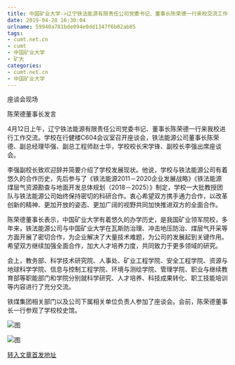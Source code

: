 ```yaml
---
title: 中国矿业大学->辽宁铁法能源有限责任公司党委书记、董事长陈荣德一行来校交流工作 | cumt.net.cn
date: 2019-04-28 16:30:04
urlname: 59940a781bde094e0dd1347f6b02ab85
tags: 
- cumt.net.cn
- cumt
- 中国矿业大学
- 矿大
categories:
- cumt.net.cn
- 中国矿业大学
---
```


座谈会现场

陈荣德董事长发言

4月12日上午，辽宁铁法能源有限责任公司党委书记、董事长陈荣德一行来我校进行工作交流。学校在行健楼C604会议室召开座谈会，铁法能源公司董事长陈荣德、副总经理毕强、副总工程师赵士华，学校校长宋学锋、副校长李强出席座谈会。

李强副校长致欢迎辞并简要介绍了学校发展现状。他说，学校与铁法能源公司有着悠久的合作历史，先后参与了《铁法能源2011－2020企业发展战略》《铁法能源煤层气资源勘查与地面开发总体规划（2018－2025）》制定，学校一大批教授团队与铁法能源公司始终保持密切的科研合作。衷心希望双方携手通力合作，以改革创新的精神、更加开放的姿态、更加广阔的视野共同加快推进双方的全面合作。

陈荣德董事长表示，中国矿业大学有着悠久的办学历史，是我国矿业领军院校，多年来，铁法能源公司与中国矿业大学在瓦斯防治理、冲击地压防治、煤层气开采等方面开展了密切合作，为企业解决了大量技术难题，为公司的发展起到关键作用。希望双方继续加强全面合作，加大人才培养力度，共同致力于更多领域的研究。

会上，教务部、科学技术研究院、人事处、矿业工程学院、安全工程学院、资源与地球科学学院、信息与控制工程学院、环境与测绘学院、管理学院、职业与继续教育部等职能部门和学院分别就科学研究、人才培养、科技成果转化、职工技能培训等内容进行了充分交流。

铁煤集团相关部门以及公司下属相关单位负责人参加了座谈会。会前，陈荣德董事长一行参观了学校校史馆。

![图](http://xwzx.cumt.edu.cn/_upload/article/images/6f/21/443eec864b979646039204c78654/7565422e-9658-4d2a-848d-523fcf73024c.jpg)

![图](http://xwzx.cumt.edu.cn/_upload/article/images/6f/21/443eec864b979646039204c78654/07e4bf1e-6a7c-48e4-bdfa-7c840d30028e.jpg)

[转入文章首发地址](http://xwzx.cumt.edu.cn/ed/03/c513a519427/page.htm)